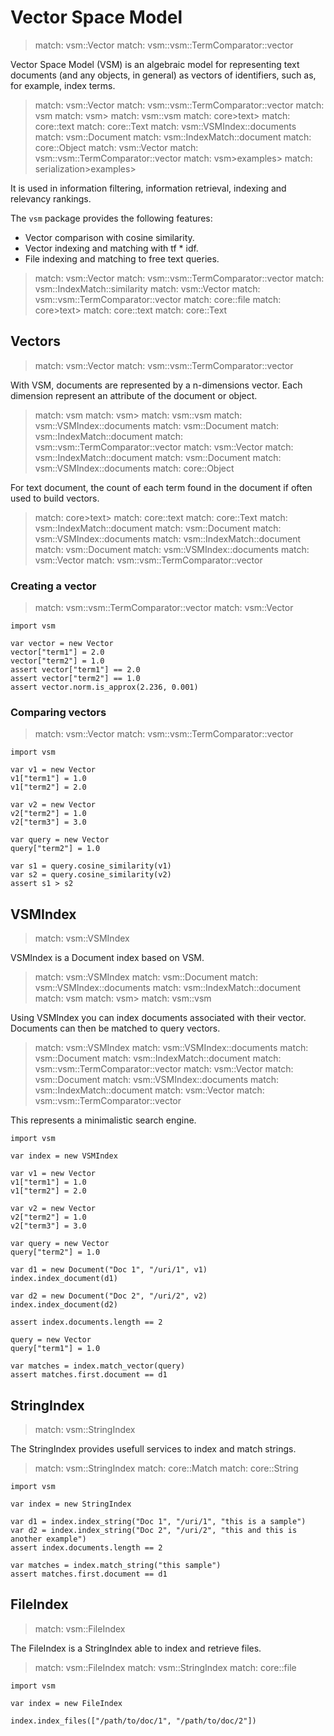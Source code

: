 # Vector Space Model

> match: vsm::Vector
> match: vsm::vsm::TermComparator::vector

Vector Space Model (VSM) is an algebraic model for representing text documents
(and any objects, in general) as vectors of identifiers, such as, for example,
index terms.

> match: vsm::Vector
> match: vsm::vsm::TermComparator::vector
> match: vsm
> match: vsm>
> match: vsm::vsm
> match: core>text>
> match: core::text
> match: core::Text
> match: vsm::VSMIndex::documents
> match: vsm::Document
> match: vsm::IndexMatch::document
> match: core::Object
> match: vsm::Vector
> match: vsm::vsm::TermComparator::vector
> match: vsm>examples>
> match: serialization>examples>

It is used in information filtering, information retrieval, indexing and
relevancy rankings.

The `vsm` package provides the following features:

* Vector comparison with cosine similarity.
* Vector indexing and matching with tf * idf.
* File indexing and matching to free text queries.

> match: vsm::Vector
> match: vsm::vsm::TermComparator::vector
> match: vsm::IndexMatch::similarity
> match: vsm::Vector
> match: vsm::vsm::TermComparator::vector
> match: core::file
> match: core>text>
> match: core::text
> match: core::Text

## Vectors

> match: vsm::Vector
> match: vsm::vsm::TermComparator::vector

With VSM, documents are represented by a n-dimensions vector.
Each dimension represent an attribute of the document or object.

> match: vsm
> match: vsm>
> match: vsm::vsm
> match: vsm::VSMIndex::documents
> match: vsm::Document
> match: vsm::IndexMatch::document
> match: vsm::vsm::TermComparator::vector
> match: vsm::Vector
> match: vsm::IndexMatch::document
> match: vsm::Document
> match: vsm::VSMIndex::documents
> match: core::Object

For text document, the count of each term found in the document if often used to
build vectors.

> match: core>text>
> match: core::text
> match: core::Text
> match: vsm::IndexMatch::document
> match: vsm::Document
> match: vsm::VSMIndex::documents
> match: vsm::IndexMatch::document
> match: vsm::Document
> match: vsm::VSMIndex::documents
> match: vsm::Vector
> match: vsm::vsm::TermComparator::vector

### Creating a vector

> match: vsm::vsm::TermComparator::vector
> match: vsm::Vector

~~~
import vsm

var vector = new Vector
vector["term1"] = 2.0
vector["term2"] = 1.0
assert vector["term1"] == 2.0
assert vector["term2"] == 1.0
assert vector.norm.is_approx(2.236, 0.001)
~~~

### Comparing vectors

> match: vsm::Vector
> match: vsm::vsm::TermComparator::vector

~~~
import vsm

var v1 = new Vector
v1["term1"] = 1.0
v1["term2"] = 2.0

var v2 = new Vector
v2["term2"] = 1.0
v2["term3"] = 3.0

var query = new Vector
query["term2"] = 1.0

var s1 = query.cosine_similarity(v1)
var s2 = query.cosine_similarity(v2)
assert s1 > s2
~~~

## VSMIndex

> match: vsm::VSMIndex

VSMIndex is a Document index based on VSM.

> match: vsm::VSMIndex
> match: vsm::Document
> match: vsm::VSMIndex::documents
> match: vsm::IndexMatch::document
> match: vsm
> match: vsm>
> match: vsm::vsm

Using VSMIndex you can index documents associated with their vector.
Documents can then be matched to query vectors.

> match: vsm::VSMIndex
> match: vsm::VSMIndex::documents
> match: vsm::Document
> match: vsm::IndexMatch::document
> match: vsm::vsm::TermComparator::vector
> match: vsm::Vector
> match: vsm::Document
> match: vsm::VSMIndex::documents
> match: vsm::IndexMatch::document
> match: vsm::Vector
> match: vsm::vsm::TermComparator::vector

This represents a minimalistic search engine.

~~~
import vsm

var index = new VSMIndex

var v1 = new Vector
v1["term1"] = 1.0
v1["term2"] = 2.0

var v2 = new Vector
v2["term2"] = 1.0
v2["term3"] = 3.0

var query = new Vector
query["term2"] = 1.0

var d1 = new Document("Doc 1", "/uri/1", v1)
index.index_document(d1)

var d2 = new Document("Doc 2", "/uri/2", v2)
index.index_document(d2)

assert index.documents.length == 2

query = new Vector
query["term1"] = 1.0

var matches = index.match_vector(query)
assert matches.first.document == d1
~~~

## StringIndex

> match: vsm::StringIndex

The StringIndex provides usefull services to index and match strings.

> match: vsm::StringIndex
> match: core::Match
> match: core::String

~~~
import vsm

var index = new StringIndex

var d1 = index.index_string("Doc 1", "/uri/1", "this is a sample")
var d2 = index.index_string("Doc 2", "/uri/2", "this and this is another example")
assert index.documents.length == 2

var matches = index.match_string("this sample")
assert matches.first.document == d1
~~~

## FileIndex

> match: vsm::FileIndex

The FileIndex is a StringIndex able to index and retrieve files.

> match: vsm::FileIndex
> match: vsm::StringIndex
> match: core::file

~~~nit
import vsm

var index = new FileIndex

index.index_files(["/path/to/doc/1", "/path/to/doc/2"])
~~~

